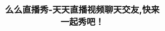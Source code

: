 ---
description: 还知道用视频做背景啊！
layout: post
results:
- primaryGenreName: Entertainment
  version: '1.0.0'
  formattedPrice: 免费
  genreIds:
  - '6016'
  - '6005'
  artworkUrl60: http://is2.mzstatic.com/image/thumb/Purple62/v4/53/11/7f/53117f75-af21-d1fe-bf67-9b9fe03f26cd/source/60x60bb.jpg
  minimumOsVersion: '8.0'
  appletvScreenshotUrls: &a []
  sellerName: fang yong
  supportedDevices:
  - iPad2Wifi
  - iPad23G
  - iPhone4S
  - iPadThirdGen
  - iPadThirdGen4G
  - iPhone5
  - iPodTouchFifthGen
  - iPadFourthGen
  - iPadFourthGen4G
  - iPadMini
  - iPadMini4G
  - iPhone5c
  - iPhone5s
  - iPhone6
  - iPhone6Plus
  - iPodTouchSixthGen
  genres:
  - 娱乐
  - 社交
  currentVersionReleaseDate: '2016-08-09T19:09:21Z'
  trackName: 么么直播秀-天天直播视频聊天交友,快来一起秀吧！
  isVppDeviceBasedLicensingEnabled: true
  description: '么么直播秀 - 真人美女在线视频聊天交友热舞秀场是一款真人美女在线视频直播，视频K歌，美女聊天，网络交友，才艺表演，手机直播的社区软件。它可以媲美YY、秀色、全民K歌、KK唱响、酷狗繁星、映客、小咖秀等产品，并且还能交友排遣寂寞，类似于陌陌、唱吧等！

    么么美女直播- 真人美女在线视频聊天交友热舞秀场云集众多俊男靓女为你倾情演绎，随时随地观赏最美丽、聆听的中国好声音。

    下载安装么么美女直播，定让你万般欣喜，漫漫长夜，从此不再孤单寂寞冷。


    【特色功能】

    √观看直播：美女主播为你视频直播K歌唱响，表演逗趣，喊麦搞怪，永久免费欣赏。

    √聊天交友：无论你生于何时，身处何方，此时此刻我们欢聚一堂，悄悄话，小喇叭，胡聊海聊谈天说地。

    √表达爱意：上百种精美礼物供你赠送给心仪的美女，表达心中爱意，数十万看客见证爱的奇迹。

    √身份标识：通过赠送免费礼物，趣味礼物，中奖幸运礼物……可获得从布衣到神的专属身份标识。

    √公正榜单：关注支持喜欢的美女主播登上明星榜/魅力榜/周星宝座，人人都有机会登上富豪榜。

    √奇迹礼物：独创的奇迹礼物系统，在特定时段赠送特定礼物，可与美女主播一起登上奇迹榜。

    √海量美女：女神，可爱，好声音，小清新，凶器，嗲等不同风格，总有喜欢。

    √无需注册：支持QQ号、新浪微博等第三方帐户直接登录，操作便捷，省时省心。

    √尊贵座驾：在线点歌，热门游戏等更多视频聊天互动新体验等你来发现。

    √手机直播：全民开启手机直播时代！看户外，健身，街头秀，直播美女日常，分享你的每个时刻，你就是舞台的主角。'
  price: 0
  trackId: 1140356784
  releaseDate: '2016-08-09T19:09:21Z'
  advisories:
  - 无限制网页访问
  - 偶尔/轻微的成人/性暗示题材
  - 偶尔/轻微的色情内容或裸露
  - 偶尔/轻微的亵渎或低俗幽默
  - 偶尔/轻微的模拟赌博
  screenshotUrls:
  - http://a3.mzstatic.com/us/r30/Purple19/v4/8d/89/71/8d897177-b1e3-ac0d-2e72-409c07629318/screen696x696.jpeg
  - http://a4.mzstatic.com/us/r30/Purple32/v4/83/13/43/8313430c-020d-a007-3b7f-42e555558c5f/screen696x696.jpeg
  - http://a2.mzstatic.com/us/r30/Purple42/v4/af/8e/95/af8e9566-7e2f-00f5-407b-58dad8b801d2/screen696x696.jpeg
  - http://a1.mzstatic.com/us/r30/Purple42/v4/38/45/e9/3845e989-7cfd-25b1-2bc5-2a3952b0ac02/screen696x696.jpeg
  - http://a1.mzstatic.com/us/r30/Purple62/v4/78/40/48/784048bf-690b-1a15-aca4-799af8eaf86f/screen696x696.jpeg
  artistViewUrl: https://itunes.apple.com/cn/developer/fang-yong/id1140356783?uo=4
  primaryGenreId: 6016
  kind: software
  fileSizeBytes: '55998243'
  bundleId: com.xingai.memexiu
  trackContentRating: 17+
  trackCensoredName: 么么直播秀-天天直播视频聊天交友,快来一起秀吧！
  contentAdvisoryRating: 17+
  isGameCenterEnabled: false
  artistName: fang yong
  languageCodesISO2A:
  - ZH
  features: *a
  wrapperType: software
  artworkUrl512: http://is2.mzstatic.com/image/thumb/Purple62/v4/53/11/7f/53117f75-af21-d1fe-bf67-9b9fe03f26cd/source/512x512bb.jpg
  artworkUrl100: http://is2.mzstatic.com/image/thumb/Purple62/v4/53/11/7f/53117f75-af21-d1fe-bf67-9b9fe03f26cd/source/100x100bb.jpg
  trackViewUrl: https://geo.itunes.apple.com/cn/app/me-me-zhi-bo-xiu-tian-tian/id1140356784?mt=8&uo=4
  artistId: 1140356783
  currency: CNY
  ipadScreenshotUrls: *a
category: 娱乐
tags: tag1
resultCount: 1
title: 么么直播秀-天天直播视频聊天交友,快来一起秀吧！

---